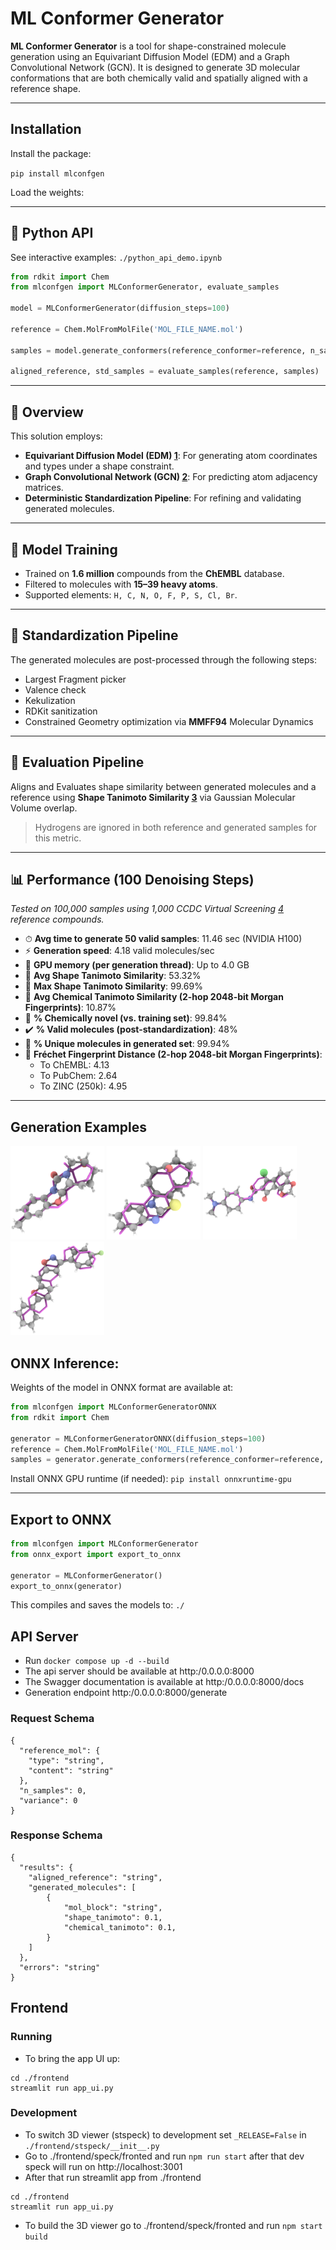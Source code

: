 # ML Conformer Generator

**ML Conformer Generator** 
is a tool for shape-constrained molecule generation using an Equivariant Diffusion Model (EDM)
and a Graph Convolutional Network (GCN). It is designed to generate 3D molecular conformations
that are both chemically valid and spatially aligned with a reference shape.

---
## Installation

Install the package:

`pip install mlconfgen`

Load the weights:

---

## 🐍 Python API

See interactive examples: `./python_api_demo.ipynb`

```python
from rdkit import Chem
from mlconfgen import MLConformerGenerator, evaluate_samples

model = MLConformerGenerator(diffusion_steps=100)

reference = Chem.MolFromMolFile('MOL_FILE_NAME.mol')

samples = model.generate_conformers(reference_conformer=reference, n_samples=20)

aligned_reference, std_samples = evaluate_samples(reference, samples)
```
---

## 🚀 Overview

This solution employs:

- **Equivariant Diffusion Model (EDM) [1](https://doi.org/10.48550/arXiv.2203.17003)**: For generating atom coordinates and types under a shape constraint.
- **Graph Convolutional Network (GCN) [2](https://doi.org/10.1039/D3DD00178D)**: For predicting atom adjacency matrices.
- **Deterministic Standardization Pipeline**: For refining and validating generated molecules.

---

## 🧠 Model Training

- Trained on **1.6 million** compounds from the **ChEMBL** database.
- Filtered to molecules with **15–39 heavy atoms**.
- Supported elements: `H, C, N, O, F, P, S, Cl, Br`.

---

## 🧪 Standardization Pipeline

The generated molecules are post-processed through the following steps:

- Largest Fragment picker
- Valence check
- Kekulization
- RDKit sanitization
- Constrained Geometry optimization via **MMFF94** Molecular Dynamics

---

## 📏 Evaluation Pipeline

Aligns and Evaluates shape similarity between generated molecules and a reference using
**Shape Tanimoto Similarity [3](https://doi.org/10.1007/978-94-017-1120-3_5 )** via Gaussian Molecular Volume overlap.

> Hydrogens are ignored in both reference and generated samples for this metric.

---

## 📊 Performance (100 Denoising Steps)

*Tested on 100,000 samples using 1,000 CCDC Virtual Screening [4](https://www.ccdc.cam.ac.uk/support-and-resources/downloads/) reference compounds.*

- ⏱ **Avg time to generate 50 valid samples**: 11.46 sec (NVIDIA H100)
- ⚡️ **Generation speed**: 4.18 valid molecules/sec
- 💾 **GPU memory (per generation thread)**: Up to 4.0 GB
- 📐 **Avg Shape Tanimoto Similarity**: 53.32%
- 🎯 **Max Shape Tanimoto Similarity**: 99.69%
- 🔬 **Avg Chemical Tanimoto Similarity (2-hop 2048-bit Morgan Fingerprints)**: 10.87%
- 🧬 **% Chemically novel (vs. training set)**: 99.84%
- ✔️ **% Valid molecules (post-standardization)**: 48%
- 🔁 **% Unique molecules in generated set**: 99.94%
- 📎 **Fréchet Fingerprint Distance (2-hop 2048-bit Morgan Fingerprints)**:  
  - To ChEMBL: 4.13  
  - To PubChem: 2.64  
  - To ZINC (250k): 4.95

---

## Generation Examples

<img src="./assets/ref_mol/molecule_1.png" width="150" height="150">
<img src="./assets/ref_mol/molecule_2.png" width="150" height="150">
<img src="./assets/ref_mol/molecule_3.png" width="150" height="150">
<img src="./assets/ref_mol/molecule_4.png" width="150" height="150">

## ONNX Inference:

Weights of the model in ONNX format are available at:
> 


```python
from mlconfgen import MLConformerGeneratorONNX
from rdkit import Chem

generator = MLConformerGeneratorONNX(diffusion_steps=100)
reference = Chem.MolFromMolFile('MOL_FILE_NAME.mol')
samples = generator.generate_conformers(reference_conformer=reference, n_samples=20)

```
Install ONNX GPU runtime (if needed):
`pip install onnxruntime-gpu`

---
## Export to ONNX

```python
from mlconfgen import MLConformerGenerator
from onnx_export import export_to_onnx

generator = MLConformerGenerator()
export_to_onnx(generator)
```
This compiles and saves the models to: `./`

## API Server
- Run `docker compose up -d --build`
- The api server should be available at http:/0.0.0.0:8000
- The Swagger documentation is available at http:/0.0.0.0:8000/docs
- Generation endpoint http:/0.0.0.0:8000/generate

### Request Schema
```
{
  "reference_mol": {
    "type": "string",
    "content": "string"
  },
  "n_samples": 0,
  "variance": 0
}
```
### Response Schema
```
{
  "results": {
    "aligned_reference": "string",
    "generated_molecules": [
        {
            "mol_block": "string",
            "shape_tanimoto": 0.1,
            "chemical_tanimoto": 0.1,
        }
    ]
  },
  "errors": "string"
}

```

## Frontend 

### Running
- To bring the app UI up:
```
cd ./frontend
streamlit run app_ui.py
```


### Development
- To switch 3D viewer (stspeck) to development set `_RELEASE=False` in `./frontend/stspeck/__init__.py`
- Go to ./frontend/speck/fronted and run `npm run start` after that dev speck will run on http://localhost:3001
- After that run streamlit app from ./frontend
```
cd ./frontend
streamlit run app_ui.py
```
- To build the 3D viewer go to ./frontend/speck/fronted and run `npm start build`
